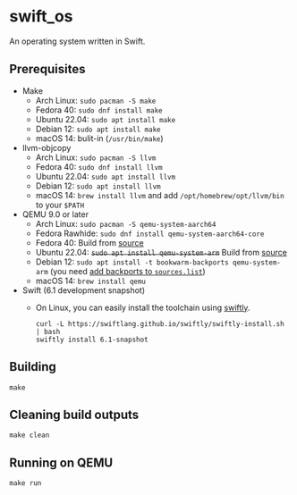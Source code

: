 # swift_os

An operating system written in Swift.

## Prerequisites

- Make
  - Arch Linux: `sudo pacman -S make`
  - Fedora 40: `sudo dnf install make`
  - Ubuntu 22.04: `sudo apt install make`
  - Debian 12: `sudo apt install make`
  - macOS 14: bulit-in (`/usr/bin/make`)
- llvm-objcopy
  - Arch Linux: `sudo pacman -S llvm`
  - Fedora 40: `sudo dnf install llvm`
  - Ubuntu 22.04: `sudo apt install llvm`
  - Debian 12: `sudo apt install llvm`
  - macOS 14: `brew install llvm` and add `/opt/homebrew/opt/llvm/bin` to your `$PATH`
- QEMU 9.0 or later
  - Arch Linux: `sudo pacman -S qemu-system-aarch64`
  - Fedora Rawhide: `sudo dnf install qemu-system-aarch64-core`
  - Fedora 40: Build from [source](https://www.qemu.org/download/#source)
  - Ubuntu 22.04: ~~`sudo apt install qemu-system-arm`~~ Build from [source](https://www.qemu.org/download/#source)
  - Debian 12: `sudo apt install -t bookwarm-backports qemu-system-arm` (you need [add backports to `sources.list`](https://backports.debian.org/Instructions/#index2h2))
  - macOS 14: `brew install qemu`
- Swift (6.1 development snapshot)
  - On Linux, you can easily install the toolchain using [swiftly](https://swiftlang.github.io/swiftly/).

    ```shell
    curl -L https://swiftlang.github.io/swiftly/swiftly-install.sh | bash
    swiftly install 6.1-snapshot
    ```

## Building

```shell
make
```

## Cleaning build outputs

```shell
make clean
```

## Running on QEMU

```shell
make run
```
